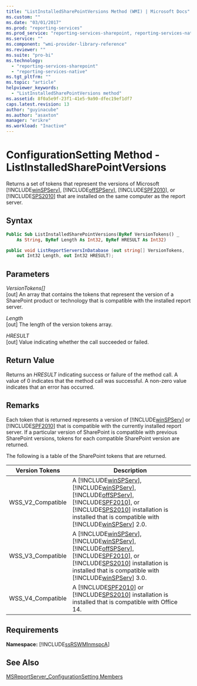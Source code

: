 ```yaml
---
title: "ListInstalledSharePointVersions Method (WMI) | Microsoft Docs"
ms.custom: ""
ms.date: "03/01/2017"
ms.prod: "reporting-services"
ms.prod_service: "reporting-services-sharepoint, reporting-services-native"
ms.service: ""
ms.component: "wmi-provider-library-reference"
ms.reviewer: ""
ms.suite: "pro-bi"
ms.technology: 
  - "reporting-services-sharepoint"
  - "reporting-services-native"
ms.tgt_pltfrm: ""
ms.topic: "article"
helpviewer_keywords: 
  - "ListInstalledSharePointVersions method"
ms.assetid: 8f0a5e9f-23f1-41e5-9a90-dfec19ef1df7
caps.latest.revision: 13
author: "guyinacube"
ms.author: "asaxton"
manager: "erikre"
ms.workload: "Inactive"
---
```

# ConfigurationSetting Method - ListInstalledSharePointVersions
  Returns a set of tokens that represent the versions of Microsoft [!INCLUDE[winSPServ](../../includes/winspserv-md.md)], [!INCLUDE[offSPServ](../../includes/offspserv-md.md)], [!INCLUDE[SPF2010](../../includes/spf2010-md.md)], or [!INCLUDE[SPS2010](../../includes/sps2010-md.md)] that are installed on the same computer as the report server.  
  
## Syntax  
  
```vb  
Public Sub ListInstalledSharePointVersions(ByRef VersionTokens() _  
    As String, ByRef Length As Int32, ByRef HRESULT As Int32)  
```  
  
```csharp  
public void ListReportServersInDatabase (out string[] VersionTokens,   
    out Int32 Length, out Int32 HRESULT);  
```  
  
## Parameters  
 *VersionTokens[]*  
 [out] An array that contains the tokens that represent the version of a SharePoint product or technology that is compatible with the installed report server.  
  
 *Length*  
 [out] The length of the version tokens array.  
  
 *HRESULT*  
 [out] Value indicating whether the call succeeded or failed.  
  
## Return Value  
 Returns an *HRESULT* indicating success or failure of the method call. A value of 0 indicates that the method call was successful. A non-zero value indicates that an error has occurred.  
  
## Remarks  
 Each token that is returned represents a version of [!INCLUDE[winSPServ](../../includes/winspserv-md.md)] or [!INCLUDE[SPF2010](../../includes/spf2010-md.md)] that is compatible with the currently installed report server. If a particular version of SharePoint is compatible with previous SharePoint versions, tokens for each compatible SharePoint version are returned.  
  
 The following is a table of the SharePoint tokens that are returned.  
  
|**Version Tokens**|**Description**|  
|------------------------|---------------------|  
|WSS_V2_Compatible|A [!INCLUDE[winSPServ](../../includes/winspserv-md.md)], [!INCLUDE[winSPServ](../../includes/winspserv-md.md)], [!INCLUDE[offSPServ](../../includes/offspserv-md.md)], [!INCLUDE[SPF2010](../../includes/spf2010-md.md)], or [!INCLUDE[SPS2010](../../includes/sps2010-md.md)] installation is installed that is compatible with [!INCLUDE[winSPServ](../../includes/winspserv-md.md)] 2.0.|  
|WSS_V3_Compatible|A [!INCLUDE[winSPServ](../../includes/winspserv-md.md)], [!INCLUDE[winSPServ](../../includes/winspserv-md.md)], [!INCLUDE[offSPServ](../../includes/offspserv-md.md)], [!INCLUDE[SPF2010](../../includes/spf2010-md.md)], or [!INCLUDE[SPS2010](../../includes/sps2010-md.md)] installation is installed that is compatible with [!INCLUDE[winSPServ](../../includes/winspserv-md.md)] 3.0.|  
|WSS_V4_Compatible|A [!INCLUDE[SPF2010](../../includes/spf2010-md.md)] or [!INCLUDE[SPS2010](../../includes/sps2010-md.md)] installation is installed that is compatible with Office 14.|  
  
## Requirements  
 **Namespace:** [!INCLUDE[ssRSWMInmspcA](../../includes/ssrswminmspca-md.md)]  
  
## See Also  
 [MSReportServer_ConfigurationSetting Members](../../reporting-services/wmi-provider-library-reference/msreportserver-configurationsetting-members.md)  
  
  
